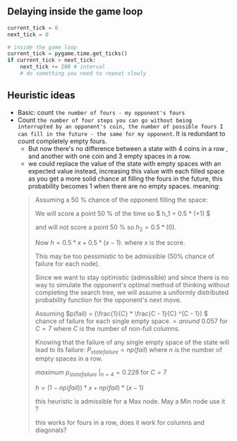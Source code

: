 ## Delaying inside the game loop

```python
current_tick = 0
next_tick = 0

# inside the game loop
current_tick = pygame.time.get_ticks()
if current_tick > next_tick:
    next_tick += 200 # interval
    # do something you need to repeat slowly
```

## Heuristic ideas

- Basic: count `the number of fours - my opponent's fours`
- Count `the number of four steps you can go without being interrupted by an opponent's coin, the number of possible fours I can fill in the future - the same for my opponent`. It is redundant to count completely empty fours.  
    - But now there's no difference between a state with 4 coins in a row , and another with one coin and 3 empty spaces in a row.
    - we could replace the value of the state with empty spaces with an expected value instead, increasing this value with each filled space as you get a more solid chance at filling the fours in the future, this probability becomes 1 when there are no empty spaces. meaning:
    > Assuming a 50 % chance of the opponent filling the space: 
    >
    > We will score a point 50 % of the time so 
    > $ h_1 = 0.5 * (+1) $ 
    >
    > and will not score a point 50 % so 
    > $h_2 = 0.5 * (0)$.
    >
    > Now $h = 0.5 * x + 0.5 * (x - 1)$.
    > where $x$ is the score.
    >
    > This may be too pessimistic to be admissible (50% chance of failure for each node).
    >
    > Since we want to stay optimistic (admissible) and since there is no way to simulate the opponent's optimal method of thinking without completing the search tree, we will assume a uniformly distributed probability function for the opponent's next move.
    >
    > Assuming $p(fail) = (\frac{1}{C} * \frac{C - 1}{C} ^{C - 1}) $ chance of failure for each single empty space.$= around\ 0.057$ for $C = 7$ where $C$ is the number of non-full columns. 
    >
    > Knowing that the failure of any single empty space of the state will lead to its failure: $P_{state failure} = n p(fail)$ where $n$ is the number of empty spaces in a row.
    >
    > $maximum\ p_{state failure}\ |_{n = 4} = 0.228$ for $C = 7$
    >
    > $h = (1 - np(fail)) * x + np(fail) * (x - 1)$
    >
    > this heuristic is admissible for a Max node. May a Min node use it ?
    >
    > this works for fours in a row, does it work for columns and diagonals?